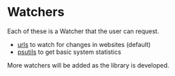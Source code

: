 # Watchers

Each of these is a Watcher that the user can request.

 - [urls](urls) to watch for changes in websites (default)
 - [psutils](psutils) to get basic system statistics

More watchers will be added as the library is developed.
